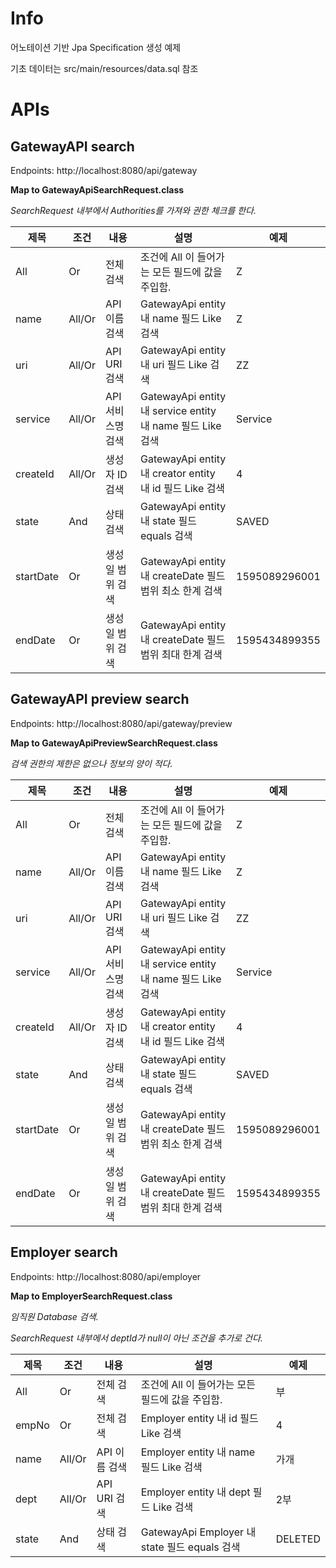 # Info
어노테이션 기반 Jpa Specification 생성 예제

기초 데이터는 src/main/resources/data.sql 참조

# APIs
## GatewayAPI search
Endpoints: http://localhost:8080/api/gateway

**Map to GatewayApiSearchRequest.class**

_SearchRequest 내부에서 Authorities를 가져와 권한 체크를 한다._

|제목|조건|내용|설명|예제|
|------|---|---|---|---|
|All|Or|전체 검색|조건에 All 이 들어가는 모든 필드에 값을 주입함.|Z
|name|All/Or|API 이름 검색|GatewayApi entity 내 name 필드 Like 검색|Z
|uri|All/Or|API URI 검색|GatewayApi entity 내 uri 필드 Like 검색|ZZ
|service|All/Or|API 서비스명 검색|GatewayApi entity 내 service entity 내 name 필드 Like 검색|Service
|createId|All/Or|생성자 ID 검색|GatewayApi entity 내 creator entity 내 id 필드 Like 검색|4
|state|And|상태 검색|GatewayApi entity 내 state 필드 equals 검색|SAVED
|startDate|Or|생성일 범위 검색|GatewayApi entity 내 createDate 필드 범위 최소 한계 검색|1595089296001
|endDate|Or|생성일 범위 검색|GatewayApi entity 내 createDate 필드 범위 최대 한계 검색|1595434899355

## GatewayAPI preview search
Endpoints: http://localhost:8080/api/gateway/preview

**Map to GatewayApiPreviewSearchRequest.class**

_검색 권한의 제한은 없으나 정보의 양이 적다._

|제목|조건|내용|설명|예제|
|------|---|---|---|---|
|All|Or|전체 검색|조건에 All 이 들어가는 모든 필드에 값을 주입함.|Z
|name|All/Or|API 이름 검색|GatewayApi entity 내 name 필드 Like 검색|Z
|uri|All/Or|API URI 검색|GatewayApi entity 내 uri 필드 Like 검색|ZZ
|service|All/Or|API 서비스명 검색|GatewayApi entity 내 service entity 내 name 필드 Like 검색|Service
|createId|All/Or|생성자 ID 검색|GatewayApi entity 내 creator entity 내 id 필드 Like 검색|4
|state|And|상태 검색|GatewayApi entity 내 state 필드 equals 검색|SAVED
|startDate|Or|생성일 범위 검색|GatewayApi entity 내 createDate 필드 범위 최소 한계 검색|1595089296001
|endDate|Or|생성일 범위 검색|GatewayApi entity 내 createDate 필드 범위 최대 한계 검색|1595434899355


## Employer search
Endpoints: http://localhost:8080/api/employer

**Map to EmployerSearchRequest.class**

_임직원 Database 검색._

_SearchRequest 내부에서 deptId가 null이 아닌 조건을 추가로 건다._

|제목|조건|내용|설명|예제|
|------|---|---|---|---|
|All|Or|전체 검색|조건에 All 이 들어가는 모든 필드에 값을 주입함.|부
|empNo|Or|전체 검색|Employer entity 내 id 필드 Like 검색|4
|name|All/Or|API 이름 검색|Employer entity 내 name 필드 Like 검색|가개
|dept|All/Or|API URI 검색|Employer entity 내 dept 필드 Like 검색|2부
|state|And|상태 검색|GatewayApi Employer 내 state 필드 equals 검색|DELETED

